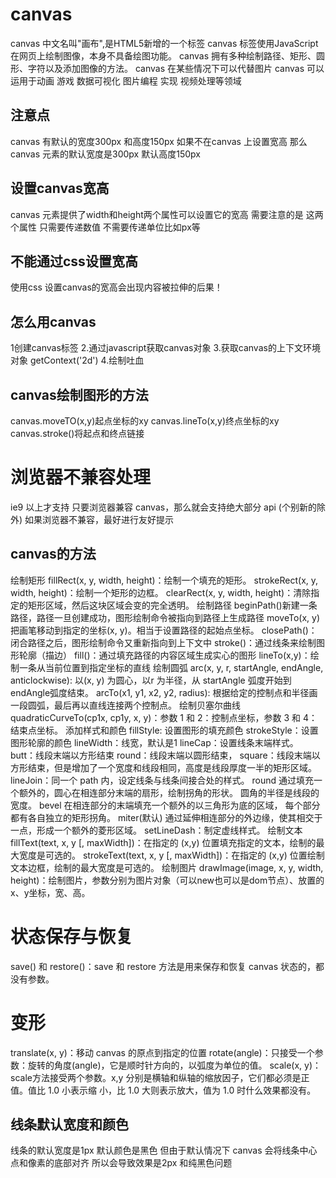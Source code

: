 # canvas
 canvas 中文名叫"画布",是HTML5新增的一个标签
 canvas 标签使用JavaScript 在网页上绘制图像，本身不具备绘图功能。
 canvas 拥有多种绘制路径、矩形、圆形、字符以及添加图像的方法。
 canvas 在某些情况下可以代替图片
 canvas 可以运用于动画 游戏 数据可视化 图片编程 实现 视频处理等领域
## 注意点
canvas 有默认的宽度300px 和高度150px
如果不在canvas 上设置宽高  那么canvas 元素的默认宽度是300px 默认高度150px

## 设置canvas宽高
canvas 元素提供了width和height两个属性可以设置它的宽高
需要注意的是  这两个属性 只需要传递数值 不需要传递单位比如px等
<canvas width="600" height="400"></canvas>

## 不能通过css设置宽高
使用css 设置canvas的宽高会出现内容被拉伸的后果！
##  怎么用canvas
1创建canvas标签
2.通过javascript获取canvas对象
3.获取canvas的上下文环境对象  getContext('2d')
4.绘制吐血
## canvas绘制图形的方法
canvas.moveTO(x,y)起点坐标的xy
canvas.lineTo(x,y)终点坐标的xy
canvas.stroke()将起点和终点链接
# 浏览器不兼容处理
ie9 以上才支持 
只要浏览器兼容 canvas，那么就会支持绝大部分 api (个别新的除外)
如果浏览器不兼容，最好进行友好提示
## canvas的方法
绘制矩形
fillRect(x, y, width, height)：绘制一个填充的矩形。
strokeRect(x, y, width, height)：绘制一个矩形的边框。
clearRect(x, y, width, height)：清除指定的矩形区域，然后这块区域会变的完全透明。
绘制路径
beginPath()新建一条路径，路径一旦创建成功，图形绘制命令被指向到路径上生成路径
moveTo(x, y)把画笔移动到指定的坐标(x, y)。相当于设置路径的起始点坐标。
closePath()：闭合路径之后，图形绘制命令又重新指向到上下文中
stroke()：通过线条来绘制图形轮廓（描边）
fill()：通过填充路径的内容区域生成实心的图形
lineTo(x,y)：绘制一条从当前位置到指定坐标的直线
绘制圆弧
arc(x, y, r, startAngle, endAngle, anticlockwise): 以(x, y) 为圆心，以r 为半径，从 startAngle 弧度开始到endAngle弧度结束。
arcTo(x1, y1, x2, y2, radius): 根据给定的控制点和半径画一段圆弧，最后再以直线连接两个控制点。
绘制贝塞尔曲线
quadraticCurveTo(cp1x, cp1y, x, y)：参数 1 和 2：控制点坐标，参数 3 和 4：结束点坐标。
添加样式和颜色
fillStyle: 设置图形的填充颜色
strokeStyle：设置图形轮廓的颜色
lineWidth：线宽，默认是1
lineCap：设置线条末端样式。
butt：线段末端以方形结束
round：线段末端以圆形结束，
square：线段末端以方形结束，但是增加了一个宽度和线段相同，高度是线段厚度一半的矩形区域。
lineJoin：同一个 path 内，设定线条与线条间接合处的样式。
round 通过填充一个额外的，圆心在相连部分末端的扇形，绘制拐角的形状。 圆角的半径是线段的宽度。
bevel 在相连部分的末端填充一个额外的以三角形为底的区域， 每个部分都有各自独立的矩形拐角。
miter(默认) 通过延伸相连部分的外边缘，使其相交于一点，形成一个额外的菱形区域。
setLineDash：制定虚线样式。
绘制文本
fillText(text, x, y [, maxWidth])：在指定的 (x,y) 位置填充指定的文本，绘制的最大宽度是可选的。
strokeText(text, x, y [, maxWidth])：在指定的 (x,y) 位置绘制文本边框，绘制的最大宽度是可选的。
绘制图片
drawImage(image, x, y, width, height)：绘制图片，参数分别为图片对象（可以new也可以是dom节点）、放置的x、y坐标，宽、高。
# 状态保存与恢复
save() 和 restore()：save 和 restore 方法是用来保存和恢复 canvas 状态的，都没有参数。
# 变形
translate(x, y)：移动 canvas 的原点到指定的位置
rotate(angle)：只接受一个参数：旋转的角度(angle)，它是顺时针方向的，以弧度为单位的值。
scale(x, y)：scale方法接受两个参数。x,y 分别是横轴和纵轴的缩放因子，它们都必须是正值。值比 1.0 小表示缩 小，比 1.0 大则表示放大，值为 1.0 时什么效果都没有。
## 线条默认宽度和颜色
线条的默认宽度是1px 默认颜色是黑色
但由于默认情况下 canvas 会将线条中心点和像素的底部对齐  所以会导致效果是2px 和纯黑色问题